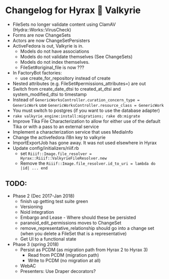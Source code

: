 # Changelog for Hyrax 💖 Valkyrie

* FileSets no longer validate content using ClamAV (Hydra::Works::VirusCheck)
* Forms are now ChangeSets
* Actors are now ChangeSetPersisters
* ActiveFedora is out, Valkyrie is in.
  * Models do not have associations
  * Models do not validate themselves (See ChangeSets)
  * Models do not index themselves.
  * FileSet#original_file is now ???
* In FactoryBot factories:
  * use create_for_repository instead of create
* Nested attributes (e.g. FileSet#permissions_attributes=) are out
* Switch from create_date_dtsi to created_at_dtsi and system_modified_dtsi to timestamp
* Instead of `GenericWorksController.curation_concern_type = GenericWork` use
  `GenericWorksController.resource_class = GenericWork`
* You must switch to postgres (if you want to use the database adapter)
* `rake valkyrie_engine:install:migrations; rake db:migrate`
* Improve Tika File Characterization to allow for either use of the default Tika or with a pass to an external service
* Implement a characterization service that uses MediaInfo
* Change the activefedora i18n key to valkyrie
* ImportExportJob has gone away. It was not used elsewhere in Hyrax
* Update config/initializers/riiif.rb
  * set `Riiif::Image.file_resolver = Hyrax::Riiif::ValkyrieFileResolver.new`
  * Remove the `Riiif::Image.file_resolver.id_to_uri = lambda do |id| ... end `


## TODO:

* Phase 2 (Dec 2017-Jan 2018)
  * finish up getting test suite green
  * Versioning
  * Noid integration
  * Embargo and Lease - Where should these be persisted
  * paranoid_edit_permissions moves to ChangeSet
  * remove_representative_relationship should go into a change set (when you delete a FileSet that is a representative)
  * Get UI to a functional state
* Phase 3 (spring 2018)
  * Persist as PCDM (as migration path from Hyrax 2 to Hyrax 3)
    * Read from PCDM (migration path)
    * Write to PCDM (no migration at all)
  * WebAC
  * Presenters: Use Draper decorators?
